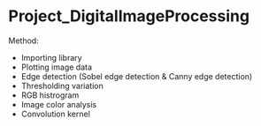 # Project_DigitalImageProcessing

Method:  
- Importing library
- Plotting image data
- Edge detection (Sobel edge detection & Canny edge detection)
- Thresholding variation
- RGB histrogram
- Image color analysis
- Convolution kernel
